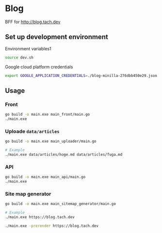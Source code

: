 # Blog

BFF for http://blog.tach.dev

## Set up development environment

Environment variables1

```bash
source dev.sh
```

Google cloud platform credentials

```bash
export GOOGLE_APPLICATION_CREDENTIALS=./blog-minilla-276dbb450e29.json
```

## Usage

### Front

```bash
go build -o main.exe main_front/main.go
./main.exe
```

### Uploade `data/articles`

```bash
go build -o main.exe main_uploader/main.go

# Example
./main.exe data/articles/hoge.md data/articles/fuga.md
```

### API

```bash
go build -o main.exe main_api/main.go
./main.exe
```


### Site map generator

```bash
go build -o main.exe main_sitemap_generator/main.go

# Example
./main.exe https://blog.tach.dev

./main.exe -prerender https://blog.tach.dev
```
